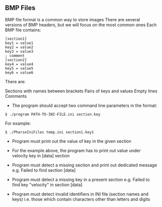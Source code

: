 ## BMP Files
BMP file format is a common way to store images
There are several versions of BMP headers, but we will focus on the most common ones
Each BMP file contains:

```
[section1]
key1 = value1
key2 = value2
key3 = value3
; comment
[section2]
key4 = value4
key5 = value5
key6 = value6
```
There are:

Sections with names between brackets
Pairs of keys and values
Empty lines
Comments

* The program should accept two command line parameters in the format:
```
$ ./program PATH-TO-INI-FILE.ini section.key
```
For example:
```
$ ./PharseIniFiles temp.ini section1.key1
```
* Program must print out the value of key in the given section

* For the example above, the program has to print out value under velocity key in [data] section

* Program must detect a missing section and print out dedicated message e.g. Failed to find section [data]

* Program must detect a missing key in a present section e.g. Failed to find key "velocity" in section [data]

* Program must detect invalid identifiers in INI file (section names and keys) i.e. those which contain characters other than letters and digits
